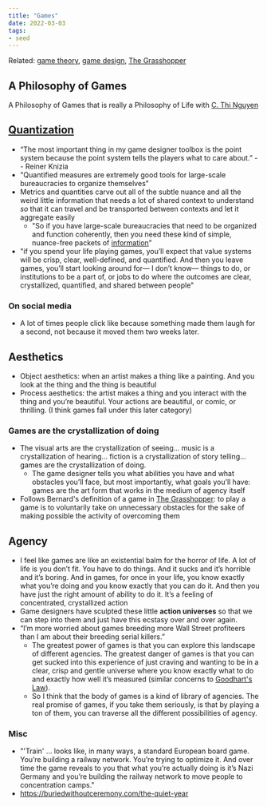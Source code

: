 ```yaml
---
title: "Games"
date: 2022-03-03
tags:
- seed
---
```


Related: [game theory](thoughts/game%20theory.md), [game design](thoughts/game%20design.md), [The Grasshopper](thoughts/The%20Grasshopper.md)

## A Philosophy of Games
A Philosophy of Games that is really a Philosophy of Life with [C. Thi Nguyen](https://overcast.fm/+oiPXNKQBw)

## [Quantization](thoughts/quantization.md)
-  “The most important thing in my game designer toolbox is the point system because the point system tells the players what to care about.” -- Reiner Knizia
- "Quantified measures are extremely good tools for large-scale bureaucracies to organize themselves"
- Metrics and quantities carve out all of the subtle nuance and all the weird little information that needs a lot of shared context to understand *so* that it can travel and be transported between contexts and let it aggregate easily
	- "So if you have large-scale bureaucracies that need to be organized and function coherently, then you need these kind of simple, nuance-free packets of [information](thoughts/information.md)"
- "if you spend your life playing games, you’ll expect that value systems will be crisp, clear, well-defined, and quantified. And then you leave games, you’ll start looking around for— I don’t know— things to do, or institutions to be a part of, or jobs to do where the outcomes are clear, crystallized, quantified, and shared between people"

### On social media
- A lot of times people click like because something made them laugh for a second, not because it moved them two weeks later.

## Aesthetics
- Object aesthetics: when an artist makes a thing like a painting. And you look at the thing and the thing is beautiful
- Process aesthetics: the artist makes a thing and you interact with the thing and you’re beautiful. Your actions are beautiful, or comic, or thrilling. (I think games fall under this later category)

### Games are the crystallization of doing
- The visual arts are the crystallization of seeing... music is a crystallization of hearing... fiction is a crystallization of story telling... games are the crystallization of doing.
	- The game designer tells you what abilities you have and what obstacles you’ll face, but most importantly, what goals you’ll have: games are the art form that works in the medium of agency itself
- Follows Bernard's definition of a game in [The Grasshopper](thoughts/The%20Grasshopper.md): to play a game is to voluntarily take on unnecessary obstacles for the sake of making possible the activity of overcoming them

## Agency
- I feel like games are like an existential balm for the horror of life. A lot of life is you don’t fit. You have to do things. And it sucks and it’s horrible and it’s boring. And in games, for once in your life, you know exactly what you’re doing and you know exactly that you can do it. And then you have just the right amount of ability to do it. It’s a feeling of concentrated, crystallized action
- Game designers have sculpted these little **action universes** so that we can step into them and just have this ecstasy over and over again.
- “I’m more worried about games breeding more Wall Street profiteers than I am about their breeding serial killers.”
	- The greatest power of games is that you can explore this landscape of different agencies. The greatest danger of games is that you can get sucked into this experience of just craving and wanting to be in a clear, crisp and gentle universe where you know exactly what to do and exactly how well it’s measured (similar concerns to [Goodhart's Law](thoughts/Goodhart's%20Law.md)).
	- So I think that the body of games is a kind of library of agencies. The real promise of games, if you take them seriously, is that by playing a ton of them, you can traverse all the different possibilities of agency.

### Misc
- "'Train' ... looks like, in many ways, a standard European board game. You’re building a railway network. You’re trying to optimize it. And over time the game reveals to you that what you’re actually doing is it’s Nazi Germany and you’re building the railway network to move people to concentration camps."
- https://buriedwithoutceremony.com/the-quiet-year